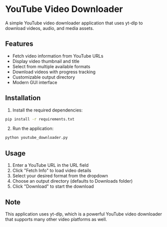# YouTube Video Downloader

A simple YouTube video downloader application that uses yt-dlp to download videos, audio, and media assets.

## Features

- Fetch video information from YouTube URLs
- Display video thumbnail and title
- Select from multiple available formats
- Download videos with progress tracking
- Customizable output directory
- Modern GUI interface

## Installation

1. Install the required dependencies:
```bash
pip install -r requirements.txt
```

2. Run the application:
```bash
python youtube_downloader.py
```

## Usage

1. Enter a YouTube URL in the URL field
2. Click "Fetch Info" to load video details
3. Select your desired format from the dropdown
4. Choose an output directory (defaults to Downloads folder)
5. Click "Download" to start the download

## Note

This application uses yt-dlp, which is a powerful YouTube video downloader that supports many other video platforms as well.
